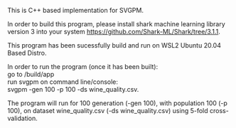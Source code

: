 This is C++ based implementation for SVGPM.  

In order to build this program, please install shark machine learning library version 3 into your system https://github.com/Shark-ML/Shark/tree/3.1.1.   

This program has been sucessfully build and run on WSL2 Ubuntu 20.04 Based Distro. 

In order to run the program (once it has been built):  
        go to /build/app  
        run svgpm on command line/console:  
            svgpm  -gen    100	-p	100	-ds  wine_quality.csv.  

The program will run for 100 generation (-gen 100), with population 100 (-p 100), on dataset wine_quality.csv (-ds wine_quality.csv) using 5-fold cross-validation.
